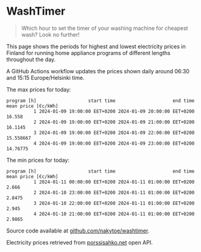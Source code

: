
# WashTimer

> Which hour to set the timer of your washing machine for cheapest wash? Look no further!

This page shows the periods for highest and lowest electricity prices in Finland 
for running home appliance programs of different lengths throughout the day. 

A GitHub Actions workflow updates the prices shown daily around 06:30 and 15:15 Europe/Helsinki time.

The max prices for today:

	program [h]                   start time                     end time mean price [€c/kWh]
	          1 2024-01-09 19:00:00 EET+0200 2024-01-09 20:00:00 EET+0200              16.558
	          2 2024-01-09 19:00:00 EET+0200 2024-01-09 21:00:00 EET+0200             16.1145
	          3 2024-01-09 19:00:00 EET+0200 2024-01-09 22:00:00 EET+0200           15.558667
	          4 2024-01-09 19:00:00 EET+0200 2024-01-09 23:00:00 EET+0200            14.76775

The min prices for today:

	program [h]                   start time                     end time mean price [€c/kWh]
	          1 2024-01-11 00:00:00 EET+0200 2024-01-11 01:00:00 EET+0200               2.666
	          2 2024-01-10 23:00:00 EET+0200 2024-01-11 01:00:00 EET+0200              2.8475
	          3 2024-01-10 22:00:00 EET+0200 2024-01-11 01:00:00 EET+0200               2.945
	          4 2024-01-10 21:00:00 EET+0200 2024-01-11 01:00:00 EET+0200              2.9865


Source code available at [github.com/nakytoe/washtimer](https://github.com/nakytoe/washtimer).

Electricity prices retrieved from [porssisahko.net](https://porssisahko.net/api) open API.
